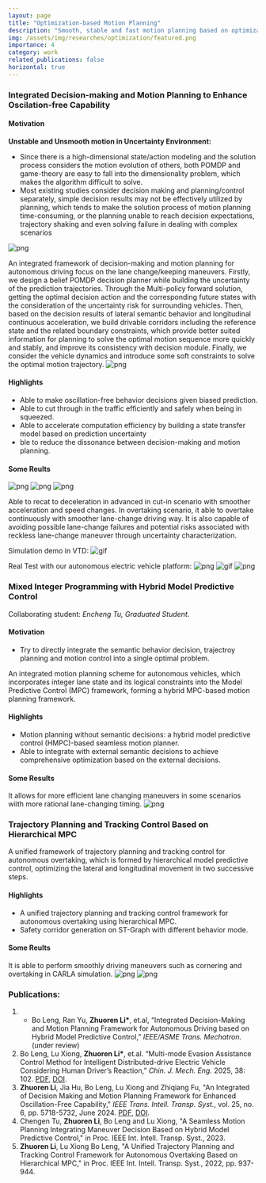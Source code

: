 ```yaml
---
layout: page
title: "Optimization-based Motion Planning"
description: "Smooth, stable and fast motion planning based on optimization-based approaches. (From Sept 2021 to Jun 2023)"
img: /assets/img/researches/optimization/featured.png
importance: 4
category: work
related_publications: false
horizontal: true
---
```


### **Integrated Decision-making and Motion Planning to Enhance Oscilation-free Capability**

#### **Motivation**
**Unstable and Unsmooth motion in Uncertainty Environment:**
- Since there is a high-dimensional state/action modeling and the solution process considers the motion evolution of others, both POMDP and game-theory are easy to fall into the dimensionality problem, which makes the algorithm difficult to solve.
- Most existing studies consider decision making and planning/control separately, simple decision results may not be effectively utilized by planning, which tends to make the solution process of motion planning time-consuming, or the planning unable to reach decision expectations, trajectory shaking and even solving failure in dealing with complex scenarios

![png](/assets/img/researches/optimization/pomdpframe.png) 

An integrated framework of decision-making and motion planning for autonomous driving focus on the lane change/keeping maneuvers. Firstly, we design a belief POMDP decision planner while building the uncertainty of the prediction trajectories. Through the Multi-policy forward solution, getting the optimal decision action and the corresponding future states with the consideration of the uncertainty risk for surrounding vehicles. Then, based on the decision results of lateral semantic behavior and longitudinal continuous acceleration, we build drivable corridors including the reference state and the related boundary constraints, which provide better suited information for planning to solve the optimal motion sequence more quickly and stably, and improve its consistency with decision module. Finally, we consider the vehicle dynamics and introduce some soft constraints to solve the optimal motion trajectory.
![png](/assets/img/researches/optimization/corridor.png)   

#### **Highlights**
- Able to make oscillation-free behavior decisions given biased prediction.
- Able to cut through in the traffic efficiently and safely when being in squeezed. 
- Able to accelerate computation efficiency by building a state transfer model based on prediction uncertainty
- ble to reduce the dissonance between decision-making and motion planning.

#### **Some Reults**
![png](/assets/img/researches/optimization/cutinresult.png)
![png](/assets/img/researches/optimization/overtakeresult11.png)
![png](/assets/img/researches/optimization/overtakeresult12.png)

Able to recat to deceleration in advanced in cut-in scenario with smoother acceleration and speed changes.
In overtaking scenario, it able to overtake continuously with smoother lane-change driving way. It is also capable of avoiding possible lane-change failures and potential risks associated with reckless lane-change maneuver through uncertainty characterization.

Simulation demo in VTD:
![gif](/assets/img/researches/optimization/VTDtestgif.gif)

Real Test with our autonomous electric vehicle platform:
![png](/assets/img/researches/optimization/realtestandvehicle.png)
![gif](/assets/img/researches/optimization/xiqutestgif.gif)
![png](/assets/img/researches/optimization/realresult.png)



### **Mixed Integer Programming with Hybrid Model Predictive Control**
Collaborating student: *Encheng Tu, Graduated Student*.

#### **Motivation**
- Try to directly integrate the semantic behavior decision, trajectroy planning and motion control into a single optimal problem.

An integrated motion planning scheme for autonomous vehicles, which incorporates integer lane state and its logical constraints into the Model Predictive Control (MPC) framework, forming a hybrid MPC-based motion planning framework. 

#### **Highlights**
- Motion planning without semantic decisions: a hybrid model predictive control (HMPC)-based seamless motion planner.
- Able to integrate with external semantic decisions to achieve comprehensive optimization based on the external decisions.

#### **Some Results**
It allows for more efficient lane changing maneuvers in some scenarios wiith more rational lane-changing timing.
![png](/assets/img/researches/optimization/HMPCresult.png)

### **Trajectory Planning and Tracking Control Based on Hierarchical MPC**

A unified framework of trajectory planning and tracking control for autonomous overtaking, which is formed by hierarchical model predictive control, optimizing the lateral and longitudinal movement in two successive steps.

#### **Highlights**
- A unified trajectory planning and tracking control framework for autonomous overtaking using hierarchical MPC.
- Safety corridor generation on ST-Graph with different behavior mode.

#### **Some Reults**
It is able to perform smoothly driving maneuvers such as cornering and overtaking in CARLA simulation.
![png](/assets/img/researches/optimization/MPC1.png)
![png](/assets/img/researches/optimization/MPC2.png)

### **Publications:**
1. - Bo Leng, Ran Yu, **Zhuoren Li\***, et.al, “Integrated Decision-Making and Motion Planning Framework for Autonomous Driving based on Hybrid Model Predictive Control,” *IEEE/ASME Trans. Mechatron.* (under review)
2. Bo Leng, Lu Xiong, **Zhuoren Li\***, et.al. “Multi-mode Evasion Assistance Control Method for Intelligent Distributed-drive Electric Vehicle Considering Human Driver’s Reaction,” *Chin. J. Mech. Eng.* 2025, 38: 102. [PDF](/assets/pdf/paper/2025MEAC.pdf), [DOI](https://cjme.springeropen.com/articles/10.1186/s10033-025-01270-2).
3. **Zhuoren Li**, Jia Hu, Bo Leng, Lu Xiong and Zhiqiang Fu, "An Integrated of Decision Making and Motion Planning Framework for Enhanced Oscillation-Free Capability," *IEEE Trans. Intell. Transp. Syst.*, vol. 25, no. 6, pp. 5718-5732, June 2024. [PDF](/assets/pdf/paper/An_Integrated_of_Decision_Making_and_Motion_Planning_Framework_for_Enhanced_Oscillation-Free_Capability.pdf), [DOI](https://ieeexplore.ieee.org/document/10328568).
4. Chengen Tu, **Zhuoren Li**, Bo Leng and Lu Xiong, "A Seamless Motion Planning Integrating Maneuver Decision Based on Hybrid Model Predictive Control," in Proc. IEEE Int. Intell. Transp. Syst., 2023.
5. **Zhuoren Li**, Lu Xiong Bo Leng, "A Unified Trajectory Planning and Tracking Control Framework for Autonomous Overtaking Based on Hierarchical MPC," in Proc. IEEE Int. Intell. Transp. Syst., 2022, pp. 937-944.
<!-- ### **Submitted/In Progress:** -->
